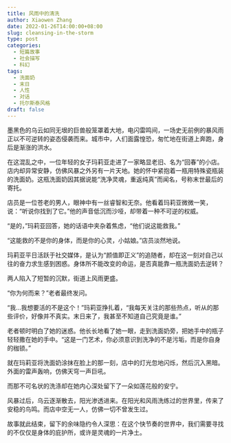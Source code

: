 ```yaml
---
title: 风雨中的清洗
author: Xiaowen Zhang
date: 2022-01-26T14:00:00+08:00
slug: cleansing-in-the-storm
type: post
categories:
  - 短篇故事
  - 社会描写
  - 科幻
tags:
  - 洗面奶
  - 末日
  - 人性
  - 对话
  - 托尔斯泰风格
draft: false
---
```


墨黑色的乌云如同无垠的巨兽般笼罩着大地，电闪雷鸣间，一场史无前例的暴风雨正以不可逆转的姿态侵袭而来。城市中，人们面露惶恐，匆忙地在街道上奔跑，身后是渐涨的洪水。

在这混乱之中，一位年轻的女子玛莉亚走进了一家略显老旧、名为“回春”的小店。店内却异常安静，仿佛风暴之外另有一片天地。她的怀中紧抱着一瓶用特殊瓷瓶装的洗面奶。这瓶洗面奶因其据说能“洗净灵魂，重返纯真”而闻名，号称末世最后的寄托。

店员是一位苍老的男人，眼神中有一丝睿智和无奈。他看着玛莉亚微微一笑，说：“听说你找到了它。”他的声音低沉而沙哑，却带着一种不可逆的权威。

“是的，”玛莉亚回答，她的话语中夹杂着焦虑，“他们说这能救我。”

“这能救的不是你的身体，而是你的心灵，小姑娘。”店员淡然地说。

玛莉亚平日活跃于社交媒体，是认为“颜值即正义”的追随者，却在这一刻对自己以往的奋力求生感到困惑。身体所不能改变的命运，是否真能靠一瓶洗面奶去逆转？

两人陷入了短暂的沉默，街道上风雨更盛。

“你为何而来？”老者最终发问。

“我...我想要活的不是这个！”玛莉亚挣扎着，“我每天关注的那些热点，听从的那些评价，好像并不真实。末日来了，我甚至不知道自己究竟是谁。”

老者顿时明白了她的迷惑。他长长地看了她一眼，走到洗面奶旁，把她手中的瓶子轻轻撒在她的手中。“这是一门艺术，你必须意识到洗净的不是污垢，而是你自身的枷锁。”

就在玛莉亚将洗面奶涂抹在脸上的那一刻，店中的灯光忽地闪烁，然后沉入黑暗。外面的雷声轰响，仿佛天穹一声巨吼。

而那不可名状的洗涤却在她内心深处留下了一朵如莲花般的安宁。

风暴过后，乌云逐渐散去，阳光渗透进来。在阳光和风雨洗练过的世界里，传来了安稳的鸟鸣。而店中空无一人，仿佛一切不曾发生过。

故事就此结束，留下的余味隐约令人深思：在这个快节奏的世界中，我们需要寻找的不仅仅是身体的庇护所，或许是灵魂的一片净土。